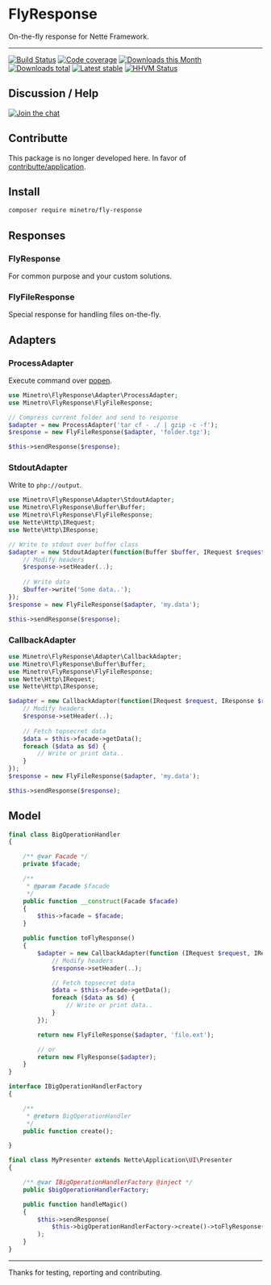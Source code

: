 # FlyResponse

On-the-fly response for Nette Framework.

-----

[![Build Status](https://img.shields.io/travis/minetro/fly-response.svg?style=flat-square)](https://travis-ci.org/minetro/fly-response)
[![Code coverage](https://img.shields.io/coveralls/minetro/fly-response.svg?style=flat-square)](https://coveralls.io/r/minetro/fly-response)
[![Downloads this Month](https://img.shields.io/packagist/dm/minetro/fly-response.svg?style=flat-square)](https://packagist.org/packages/minetro/fly-response)
[![Downloads total](https://img.shields.io/packagist/dt/minetro/fly-response.svg?style=flat-square)](https://packagist.org/packages/minetro/fly-response)
[![Latest stable](https://img.shields.io/packagist/v/minetro/fly-response.svg?style=flat-square)](https://packagist.org/packages/minetro/fly-response)
[![HHVM Status](https://img.shields.io/hhvm/minetro/fly-response.svg?style=flat-square)](http://hhvm.h4cc.de/package/minetro/fly-response)

## Discussion / Help

[![Join the chat](https://img.shields.io/gitter/room/minetro/nette.svg?style=flat-square)](https://gitter.im/minetro/nette?utm_source=badge&utm_medium=badge&utm_campaign=pr-badge&utm_content=badge)

## Contributte

This package is no longer developed here. In favor of [contributte/application](https://github.com/contributte/application).

## Install

```bash
composer require minetro/fly-response
```

## Responses

### FlyResponse

For common purpose and your custom solutions.

### FlyFileResponse

Special response for handling files on-the-fly.

## Adapters

### ProcessAdapter

Execute command over [popen](http://php.net/manual/en/function.popen.php).

```php
use Minetro\FlyResponse\Adapter\ProcessAdapter;
use Minetro\FlyResponse\FlyFileResponse;

// Compress current folder and send to response
$adapter = new ProcessAdapter('tar cf - ./ | gzip -c -f');
$response = new FlyFileResponse($adapter, 'folder.tgz');

$this->sendResponse($response);
```

### StdoutAdapter

Write to `php://output`.

```php
use Minetro\FlyResponse\Adapter\StdoutAdapter;
use Minetro\FlyResponse\Buffer\Buffer;
use Minetro\FlyResponse\FlyFileResponse;
use Nette\Http\IRequest;
use Nette\Http\IResponse;

// Write to stdout over buffer class
$adapter = new StdoutAdapter(function(Buffer $buffer, IRequest $request, IResponse $response) {
    // Modify headers
    $response->setHeader(..);
    
    // Write data
    $buffer->write('Some data..');
});
$response = new FlyFileResponse($adapter, 'my.data');

$this->sendResponse($response);
```

### CallbackAdapter

```php
use Minetro\FlyResponse\Adapter\CallbackAdapter;
use Minetro\FlyResponse\Buffer\Buffer;
use Minetro\FlyResponse\FlyFileResponse;
use Nette\Http\IRequest;
use Nette\Http\IResponse;

$adapter = new CallbackAdapter(function(IRequest $request, IResponse $response) use ($model) {
    // Modify headers
    $response->setHeader(..);
    
    // Fetch topsecret data
    $data = $this->facade->getData();
    foreach ($data as $d) {
        // Write or print data..
    }
});
$response = new FlyFileResponse($adapter, 'my.data');

$this->sendResponse($response);
```

## Model

```php
final class BigOperationHandler
{

    /** @var Facade */
    private $facade;

    /**
     * @param Facade $facade
     */
    public function __construct(Facade $facade)
    {
        $this->facade = $facade;
    }

    public function toFlyResponse()
    {
        $adapter = new CallbackAdapter(function (IRequest $request, IResponse $response) {
            // Modify headers
            $response->setHeader(..);

            // Fetch topsecret data
            $data = $this->facade->getData();
            foreach ($data as $d) {
                // Write or print data..
            }
        });

        return new FlyFileResponse($adapter, 'file.ext');

        // or
        return new FlyResponse($adapter);
    }
}

interface IBigOperationHandlerFactory
{

    /**
     * @return BigOperationHandler
     */
    public function create();

}

final class MyPresenter extends Nette\Application\UI\Presenter
{

    /** @var IBigOperationHandlerFactory @inject */
    public $bigOperationHandlerFactory;

    public function handleMagic()
    {
        $this->sendResponse(
            $this->bigOperationHandlerFactory->create()->toFlyResponse()
        );
    }
}
```

-----

Thanks for testing, reporting and contributing.
